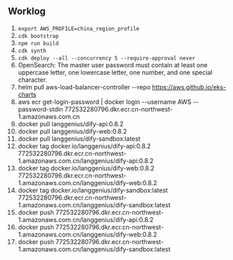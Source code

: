## Worklog
1. `export AWS_PROFILE=china_region_profile`
2. `cdk bootstrap`
3. `npm run build`
4. `cdk synth`
5. `cdk deploy --all --concurrency 5 --require-approval never`
6. OpenSearch: The master user password must contain at least one uppercase letter, one lowercase letter, one number, and one special character.
7. helm pull aws-load-balancer-controller --repo https://aws.github.io/eks-charts
8. aws ecr get-login-password | docker login --username AWS --password-stdin 772532280796.dkr.ecr.cn-northwest-1.amazonaws.com.cn
9. docker pull langgenius/dify-api:0.8.2
10. docker pull langgenius/dify-web:0.8.2
11. docker pull langgenius/dify-sandbox:latest
10. docker tag docker.io/langgenius/dify-api:0.8.2 772532280796.dkr.ecr.cn-northwest-1.amazonaws.com.cn/langgenius/dify-api:0.8.2
11. docker tag docker.io/langgenius/dify-web:0.8.2 772532280796.dkr.ecr.cn-northwest-1.amazonaws.com.cn/langgenius/dify-web:0.8.2
12. docker tag docker.io/langgenius/dify-sandbox:latest 772532280796.dkr.ecr.cn-northwest-1.amazonaws.com.cn/langgenius/dify-sandbox:latest
13. docker push 772532280796.dkr.ecr.cn-northwest-1.amazonaws.com.cn/langgenius/dify-api:0.8.2
14. docker push 772532280796.dkr.ecr.cn-northwest-1.amazonaws.com.cn/langgenius/dify-web:0.8.2
15. docker push 772532280796.dkr.ecr.cn-northwest-1.amazonaws.com.cn/langgenius/dify-sandbox:latest



